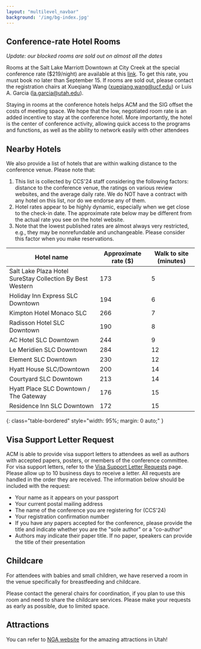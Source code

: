 ```yaml
---
layout: "multilevel_navbar"
background: '/img/bg-index.jpg'
---
```


## Conference-rate Hotel Rooms

*Update: our blocked rooms are sold out on almost all the dates*

Rooms at the Salt Lake Marriott Downtown at City Creek at the special conference rate ($219/night) are available at this [link](https://book.passkey.com/event/50732318/owner/1441/home). To get this rate, you must book no later than September 15. If rooms are sold out, please contact the registration chairs at Xueqiang Wang (<a href="mailto:xueqiang.wang@ucf.edu">xueqiang.wang@ucf.edu</a>) or Luis A. Garcia (<a href="mailto:la.garcia@utah.edu">la.garcia@utah.edu</a>).

Staying in rooms at the conference hotels helps ACM and the SIG offset the costs of meeting space. We hope that the low, negotiated room rate is an added incentive to stay at the conference hotel. More importantly, the hotel is the center of conference activity, allowing quick access to the programs and functions, as well as the ability to network easily with other attendees

## Nearby Hotels

We also provide a list of hotels that are within walking distance to the conference venue. Please note that: 

1. This list is collected by CCS'24 staff considering the following factors: distance to the conference venue, the ratings on various review websites, and the average daily rate. We do NOT have a contract with any hotel on this list, nor do we endorse any of them. 
2. Hotel rates appear to be highly dynamic, especially when we get close to the check-in date. The approximate rate below may be different from the actual rate you see on the hotel website. 
3. Note that the lowest published rates are almost always very restricted, e.g., they may be nonrefundable and unchangeable. Please consider this factor when you make reservations. 

| Hotel name                                                     | Approximate rate ($) | Walk to site (minutes) |
| --------------------------------------------------------------- | -------------------- | ---------------------- |
| Salt Lake Plaza Hotel SureStay Collection By Best Western        | 173                  | 5                      |
| Holiday Inn Express SLC Downtown                                 | 194                  | 6                      |
| Kimpton Hotel Monaco SLC                                         | 266                  | 7                      |
| Radisson Hotel SLC Downtown                                      | 190                  | 8                      |
| AC Hotel SLC Downtown                                            | 244                  | 9                      |
| Le Meridien SLC Downtown                                         | 284                  | 12                     |
| Element SLC Downtown                                             | 230                  | 12                     |
| Hyatt House SLC/Downtown                                         | 200                  | 14                     |
| Courtyard SLC Downtown                                           | 213                  | 14                     |
| Hyatt Place SLC Downtown / The Gateway                           | 176                  | 15                     |
| Residence Inn SLC Downtown                                       | 172                  | 15                     |
{: class="table-bordered" style="width: 95%; margin: 0 auto;" }


## Visa Support Letter Request

ACM is able to provide visa support letters to attendees as well as authors with accepted papers, posters, or members of the conference committee. For visa support letters, refer to the [Visa Support Letter Requests](https://www.acm.org/special-interest-groups/volunteer-resources/conference-planning/conference-registration#Visa) page.  Please allow up to 10 business days to receive a letter. All requests are handled in the order they are received. The information below should be included with the request:

+ Your name as it appears on your passport
+ Your current postal mailing address
+ The name of the conference you are registering for (CCS'24)
+ Your registration confirmation number
+ If you have any papers accepted for the conference, please provide the title and indicate whether you are the "sole author" or a "co-author"
+ Authors may indicate their paper title. If no paper, speakers can provide the title of their presentation

## Childcare

For attendees with babies and small children, we have reserved a room in the venue specifically for breastfeeding and childcare.

Please contact the general chairs for coordination, if you plan to use this room and need to share the childcare services. Please make your requests as early as possible, due to limited space.

## Attractions

You can refer to [NGA website](https://sites.google.com/utah.gov/ngavisitutah/home) for the amazing attractions in Utah! 